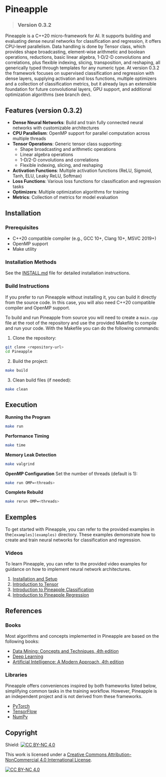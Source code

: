 # Pineapple

> ### Version 0.3.2

Pineapple is a C++20 micro-framework for AI. It supports building and evaluating dense neural networks for classification and regression, it offers CPU-level parallelism. Data handling is done by Tensor class, which provides shape broadcasting, element-wise arithmetic and boolean operations, reductions, basic linear algebra, 1-D/2-D convolutions and correlations, plus flexible indexing, slicing, transposition, and reshaping, all generically typed through templates for any numeric type. At version 0.3.2 the framework focuses on supervised classification and regression with dense layers, supplying activation and loss functions, multiple optimizers and a collection of classification metrics, but it already lays an extensible foundation for future convolutional layers, GPU support, and additional optimization algorithms (see branch dev).

## Features (version 0.3.2)

- **Dense Neural Networks**: Build and train fully connected neural networks with customizable architectures
- **CPU Parallelism**: OpenMP support for parallel computation across multiple threads
- **Tensor Operations**: Generic tensor class supporting:
  - Shape broadcasting and arithmetic operations
  - Linear algebra operations
  - 1-D/2-D convolutions and correlations
  - Flexible indexing, slicing, and reshaping
- **Activation Functions**: Multiple activation functions (ReLU, Sigmoid, Tanh, ELU, Leaky ReLU, Softmax)
- **Loss Functions**: Various loss functions for classification and regression tasks
- **Optimizers**: Multiple optimization algorithms for training
- **Metrics**: Collection of metrics for model evaluation

## Installation

### Prerequisites

- C++20 compatible compiler (e.g., GCC 10+, Clang 10+, MSVC 2019+)
- OpenMP support
- Make utility

### Installation Methods

See the [INSTALL.md](INSTALL.md) file for detailed installation instructions.

### Build Instructions

If you prefer to run Pineapple without installing it, you can build it directly from the source code. In this case, you will also need C++20 compatible compiler and OpenMP support. 

To build and run Pineapple from source you will need to create a `main.cpp` file at the root of the repository and use the provided Makefile to compile and run your code. With the Makefile you can do the following commands:

1. Clone the repository:
```bash
git clone <repository-url>
cd Pineapple
```

2. Build the project:
```bash
make build
```

3. Clean build files (if needed):
```bash
make clean
```

## Execution

**Running the Program**
```bash
make run
```

**Performance Timing**
```bash
make time
```

**Memory Leak Detection**
```bash
make valgrind
```

**OpenMP Configuration**
Set the number of threads (default is 1):
```bash
make run OMP=<threads>
```

**Complete Rebuild**
```bash
make rerun OMP=<threads>
```

## Exemples

To get started with Pineapple, you can refer to the provided examples in the`[examples](examples)` directory. These examples demonstrate how to create and train neural networks for classification and regression.

### Videos 

To learn Pineapple, you can refer to the provided video examples for guidance on how to implement neural network architectures. 

1. [Installation and Setup](https://youtu.be/jr9qMVzLQS8)
2. [Introduction to Tensor](https://youtu.be/IvzQeD2IFkE)
3. [Introduction to Pineapple Classification](https://youtu.be/7Mpw1jOL9CQ)
4. [Introduction to Pineapple Regression](https://youtu.be/zxxuQuZ_C_k)

## References

### Books

Most algorithms and concepts implemented in Pineapple are based on the following books:

- [Data Mining: Concepts and Techniques, 4th edition](https://www.educate.elsevier.com/book/details/9780128117606)
- [Deep Learning](https://www.deeplearningbook.org/)
- [Artificial Intelligence: A Modern Approach, 4th edition](https://aima.cs.berkeley.edu/)

### Libraries

Pineapple offers conveniences inspired by both frameworks listed below, simplifying common tasks in the training workflow. However, Pineapple is an independent project and is not derived from these frameworks.

- [PyTorch](https://pytorch.org/)
- [TensorFlow](https://www.tensorflow.org/)
- [NumPy](https://numpy.org/)

## Copyright

Shield: [![CC BY-NC 4.0][cc-by-nc-shield]][cc-by-nc]

This work is licensed under a
[Creative Commons Attribution-NonCommercial 4.0 International License][cc-by-nc].

[![CC BY-NC 4.0][cc-by-nc-image]][cc-by-nc]

[cc-by-nc]: https://creativecommons.org/licenses/by-nc/4.0/
[cc-by-nc-image]: https://licensebuttons.net/l/by-nc/4.0/88x31.png
[cc-by-nc-shield]: https://img.shields.io/badge/License-CC%20BY--NC%204.0-lightgrey.svg
